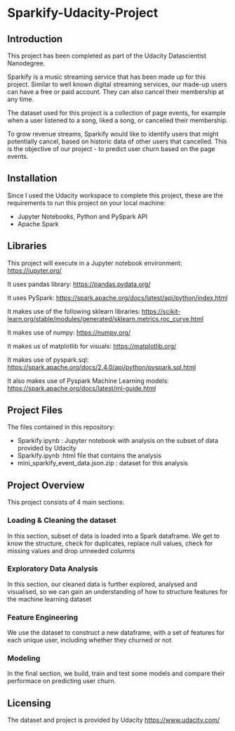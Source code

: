 # Sparkify-Udacity-Project

## Introduction
This project has been completed as part of the Udacity Datascientist Nanodegree.

Sparkify is a music streaming service that has been made up for this project. Similar to well known digital streaming services, our made-up users can have a free or paid account. They can also cancel their membership at any time.

The dataset used for this project is a collection of page events, for example when a user listened to a song, liked a song, or cancelled their membership.

To grow revenue streams, Sparkify would like to identify users that might potentially cancel, based on historic data of other users that cancelled. This is the objective of our project - to predict user churn based on the page events.

## Installation
Since I used the Udacity workspace to complete this project, these are the requirements to run this project on your local machine:
- Jupyter Notebooks, Python and PySpark API
- Apache Spark 

## Libraries
This project will execute in a Jupyter notebook environment: https://jupyter.org/

It uses pandas library: https://pandas.pydata.org/

It uses PySpark: https://spark.apache.org/docs/latest/api/python/index.html

It makes use of the following sklearn libraries: 
https://scikit-learn.org/stable/modules/generated/sklearn.metrics.roc_curve.html

It makes use of numpy:
https://numpy.org/

It makes us of matplotlib for visuals:
https://matplotlib.org/

It makes use of pyspark.sql:
https://spark.apache.org/docs/2.4.0/api/python/pyspark.sql.html

It also makes use of Pyspark Machine Learning models:
https://spark.apache.org/docs/latest/ml-guide.html


## Project Files
The files contained in this repository:
- Sparkify.ipynb : Jupyter notebook with analysis on the subset of data provided by Udacity
- Sparkify.ipynb :html file that contains the analysis
- mini_sparkify_event_data.json.zip : dataset for this analysis

## Project Overview
This project consists of 4 main sections:
### Loading & Cleaning the dataset
In this section, subset of data is loaded into a Spark dataframe. We get to know the structure, check for duplicates, replace null values, check for missing values and drop unneeded columns
### Exploratory Data Analysis
In this section, our cleaned data is further explored, analysed and visualised, so we can gain an understanding of how to structure features for the machine learning dataset
### Feature Engineering
We use the dataset to construct a new dataframe, with a set of features for each unique user, including whether they churned or not
### Modeling
In the final section, we build, train and test some models and compare their performace on predicting user churn.

## Licensing
The dataset and project is provided by Udacity https://www.udacity.com/
